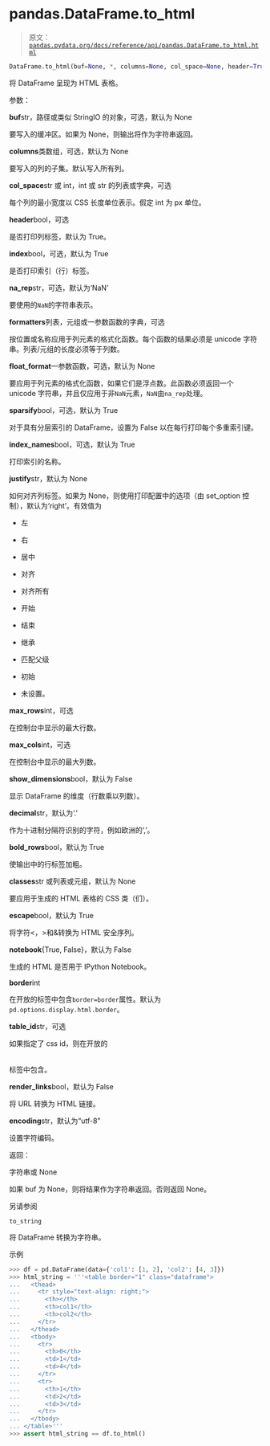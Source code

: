 # pandas.DataFrame.to_html

> 原文：[`pandas.pydata.org/docs/reference/api/pandas.DataFrame.to_html.html`](https://pandas.pydata.org/docs/reference/api/pandas.DataFrame.to_html.html)

```py
DataFrame.to_html(buf=None, *, columns=None, col_space=None, header=True, index=True, na_rep='NaN', formatters=None, float_format=None, sparsify=None, index_names=True, justify=None, max_rows=None, max_cols=None, show_dimensions=False, decimal='.', bold_rows=True, classes=None, escape=True, notebook=False, border=None, table_id=None, render_links=False, encoding=None)
```

将 DataFrame 呈现为 HTML 表格。

参数：

**buf**str，路径或类似 StringIO 的对象，可选，默认为 None

要写入的缓冲区。如果为 None，则输出将作为字符串返回。

**columns**类数组，可选，默认为 None

要写入的列的子集。默认写入所有列。

**col_space**str 或 int，int 或 str 的列表或字典，可选

每个列的最小宽度以 CSS 长度单位表示。假定 int 为 px 单位。

**header**bool，可选

是否打印列标签，默认为 True。

**index**bool，可选，默认为 True

是否打印索引（行）标签。

**na_rep**str，可选，默认为‘NaN’

要使用的`NaN`的字符串表示。

**formatters**列表，元组或一参数函数的字典，可选

按位置或名称应用于列元素的格式化函数。每个函数的结果必须是 unicode 字符串。列表/元组的长度必须等于列数。

**float_format**一参数函数，可选，默认为 None

要应用于列元素的格式化函数，如果它们是浮点数。此函数必须返回一个 unicode 字符串，并且仅应用于非`NaN`元素，`NaN`由`na_rep`处理。

**sparsify**bool，可选，默认为 True

对于具有分层索引的 DataFrame，设置为 False 以在每行打印每个多重索引键。

**index_names**bool，可选，默认为 True

打印索引的名称。

**justify**str，默认为 None

如何对齐列标签。如果为 None，则使用打印配置中的选项（由 set_option 控制），默认为‘right’。有效值为

+   左

+   右

+   居中

+   对齐

+   对齐所有

+   开始

+   结束

+   继承

+   匹配父级

+   初始

+   未设置。

**max_rows**int，可选

在控制台中显示的最大行数。

**max_cols**int，可选

在控制台中显示的最大列数。

**show_dimensions**bool，默认为 False

显示 DataFrame 的维度（行数乘以列数）。

**decimal**str，默认为‘.’

作为十进制分隔符识别的字符，例如欧洲的‘,’。

**bold_rows**bool，默认为 True

使输出中的行标签加粗。

**classes**str 或列表或元组，默认为 None

要应用于生成的 HTML 表格的 CSS 类（们）。

**escape**bool，默认为 True

将字符<，>和&转换为 HTML 安全序列。

**notebook**{True, False}，默认为 False

生成的 HTML 是否用于 IPython Notebook。

**border**int

在开放的<table>标签中包含`border=border`属性。默认为`pd.options.display.html.border`。

**table_id**str，可选

如果指定了 css id，则在开放的<table>标签中包含。

**render_links**bool，默认为 False

将 URL 转换为 HTML 链接。

**encoding**str，默认为“utf-8”

设置字符编码。

返回：

字符串或 None

如果 buf 为 None，则将结果作为字符串返回。否则返回 None。

另请参阅

`to_string`

将 DataFrame 转换为字符串。

示例

```py
>>> df = pd.DataFrame(data={'col1': [1, 2], 'col2': [4, 3]})
>>> html_string = '''<table border="1" class="dataframe">
...   <thead>
...     <tr style="text-align: right;">
...       <th></th>
...       <th>col1</th>
...       <th>col2</th>
...     </tr>
...   </thead>
...   <tbody>
...     <tr>
...       <th>0</th>
...       <td>1</td>
...       <td>4</td>
...     </tr>
...     <tr>
...       <th>1</th>
...       <td>2</td>
...       <td>3</td>
...     </tr>
...   </tbody>
... </table>'''
>>> assert html_string == df.to_html() 
```
